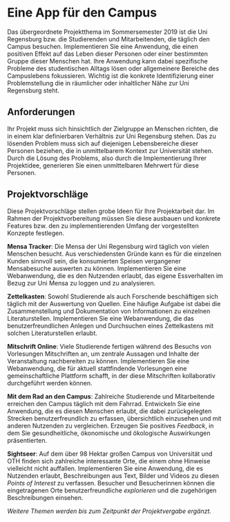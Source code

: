 # Eine App für den Campus

Das übergeordnete Projektthema im Sommersemester 2019 ist die Uni Regensburg bzw. die Studierenden und Mitarbeitenden, die täglich den Campus besuchen. Implementieren Sie eine Anwendung, die einen positiven Effekt auf das Leben dieser Personen oder einer bestimmten Gruppe dieser Menschen hat. Ihre Anwendung kann dabei spezifische Probleme des studentischen Alltags lösen oder allgemeinere Bereiche des Campuslebens fokussieren. Wichtig ist die konkrete Identifizierung einer Problemstellung die in räumlicher oder inhaltlicher Nähe zur Uni Regensburg steht.

## Anforderungen

Ihr Projekt muss sich hinsichtlich der Zielgruppe an Menschen richten, die in einem klar definierbaren Verhältnis zur Uni Regensburg stehen. Das zu lösenden Problem muss sich auf diejenigen Lebensbereiche dieser Personen beziehen, die in unmittelbarem Kontext zur Universität stehen. Durch die Lösung des Problems, also durch die Implementierung Ihrer Projektidee, generieren Sie einen unmittelbaren Mehrwert für diese Personen. 

## Projektvorschläge

Diese Projektvorschläge stellen grobe Ideen für Ihre Projektarbeit dar. Im Rahmen der Projektvorbereitung müssen Sie diese ausbauen und konkrete Features bzw. den zu implementierenden Umfang der vorgestellten Konzepte festlegen.

**Mensa Tracker**: Die Mensa der Uni Regensburg wird täglich von vielen Menschen besucht. Aus verschiedensten Gründe kann es für die einzelnen Kunden sinnvoll sein, die konsumierten Speisen vergangener Mensabesuche auswerten zu können. Implementieren Sie eine Webanwendung, die es den Nutzenden erlaubt, das eigene Essverhalten im Bezug zur Uni Mensa zu loggen und zu analysieren. 

**Zettelkasten**: Sowohl Studierende als auch Forschende beschäftigen sich täglich mit der Auswertung von Quellen. Eine häufige Aufgabe ist dabei die Zusammenstellung und Dokumentation von Informationen zu einzelnen Literaturstellen. Implementieren Sie eine Webanwendung, die das benutzerfreundlichen Anlegen und Durchsuchen eines Zettelkastens mit solchen Literaturstellen erlaubt.

**Mitschrift Online**: Viele Studierende fertigen während des Besuchs von Vorlesungen Mitschriften an, um zentrale Aussagen und Inhalte der Veranstaltung nachbereiten zu können. Implementieren Sie eine Webanwendung, die für aktuell stattfindende Vorlesungen eine gemeinschaftliche Plattform schafft, in der diese Mitschriften kollaborativ durchgeführt werden können.

**Mit dem Rad an den Campus**: Zahlreiche Studierende und Mitarbeitende erreichen den Campus täglich mit dem Fahrrad. Entwickeln Sie eine Anwendung, die es diesen Menschen erlaubt, die dabei zurückgelegten Strecken benutzerfreundlich zu erfassen, übersichtlich einzusehen und mit anderen Nutzenden zu vergleichen. Erzeugen Sie positives *Feedback*, in dem Sie gesundheitliche, ökonomische und ökologische Auswirkungen präsentierten.

**Sightseer**: Auf dem über 98 Hektar großen Campus von Universität und OTH finden sich zahlreiche interessante Orte, die einem ohne Hinweise vielleicht nicht auffallen. Implementieren Sie eine Anwendung, die es Nutzenden erlaubt, Beschreibungen aus Text, Bilder und Videos zu diesen *Points of Interest* zu verfassen. Besucher und Besucherinnen können die eingetragenen Orte benutzerfreundliche *explorieren* und die zugehörigen Beschreibungen einsehen.


*Weitere Themen werden bis zum Zeitpunkt der Projektvergabe ergänzt.*
